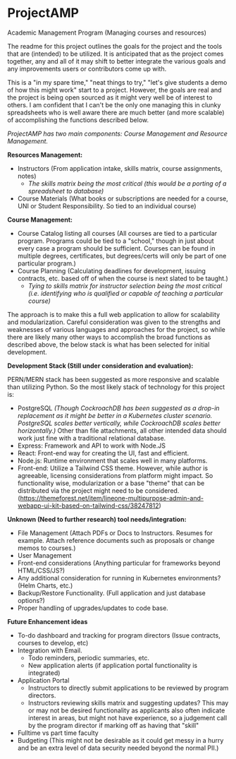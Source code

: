 # ProjectAMP
Academic Management Program (Managing courses and resources)

The readme for this project outlines the goals for the project and the tools that are (intended) to be utilized. It is anticipated that as the project comes together, any and all of it may shift to better integrate the various goals and any improvements users or contributors come up with.

This is a "in my spare time," "neat things to try," "let's give students a demo of how this might work" start to a project. However, the goals are real and the project is being open sourced as it might very well be of interest to others. I am confident that I can't be the only one managing this in clunky spreadsheets who is well aware there are much better (and more scalable) of accomplishing the functions described below.

*ProjectAMP has two main components: Course Management and Resource Management.*

**Resources Management:**

- Instructors (From application intake, skills matrix, course assignments, notes)
  - *The skills matrix being the most critical (this would be a porting of a spreadsheet to database)*
- Course Materials (What books or subscriptions are needed for a course, UNI or Student Responsibility. So tied to an individual course)

**Course Management:**

- Course Catalog listing all courses (All courses are tied to a particular program. Programs could be tied to a "school," though in just about every case a program should be sufficient. Courses can be found in multiple degrees, certificates, but degrees/certs will only be part of one particular program.)
- Course Planning (Calculating deadlines for development, issuing contracts, etc. based off of when the course is next slated to be taught.)
  - *Tying to skills matrix for instructor selection being the most critical (i.e. identifying who is qualified or capable of teaching a particular course)*

The approach is to make this a full web application to allow for scalability and modularization. Careful consideration was given to the strengths and weaknesses of various languages and approaches for the project, so while there are likely many other ways to accomplish the broad functions as described above, the below stack is what has been selected for initial development.

**Development Stack (Still under consideration and evaluation):**

PERN/MERN stack has been suggested as more responsive and scalable than utilizing Python. So the most likely stack of technology for this project is:

- PostgreSQL *(Though CockroachDB has been suggested as a drop-in replacement as it might be better in a Kubernetes cluster scenario. PostgreSQL scales better vertically, while CockroachDB scales better horizontally.)* Other than file attachments, all other intended data should work just fine with a traditional relational database.
- Express: Framework and API to work with Node.JS
- React: Front-end way for creating the UI, fast and efficient.
- Node.js: Runtime environment that scales well in many platforms.
- Front-end: Utilize a Tailwind CSS theme. However, while author is agreeable, licensing considerations from platform might impact. So functionality wise, modularization or a base "theme" that can be distributed via the project might need to be considered. (https://themeforest.net/item/lineone-multipurpose-admin-and-webapp-ui-kit-based-on-tailwind-css/38247812) 

**Unknown (Need to further research) tool needs/integration:**

- File Management (Attach PDFs or Docs to Instructors. Resumes for example. Attach reference documents such as proposals or change memos to courses.)
- User Management
- Front-end considerations (Anything particular for frameworks beyond HTML/CSS/JS?)
- Any additional consideration for running in Kubernetes environments? (Helm Charts, etc.)
- Backup/Restore Functionality. (Full application and just database options?)
- Proper handling of upgrades/updates to code base.

**Future Enhancement ideas**

- To-do dashboard and tracking for program directors (Issue contracts, courses to develop, etc)
- Integration with Email. 
  - Todo reminders, periodic summaries, etc.
  - New application alerts (if application portal functionality is integrated) 
- Application Portal
  - Instructors to directly submit applications to be reviewed by program directors.
  - Instructors reviewing skills matrix and suggesting updates? This may or may not be desired functionality as applicants also often indicate interest in areas, but might not have experience, so a judgement call by the program director if marking off as having that "skill"
- Fulltime vs part time faculty
- Budgeting (This might not be desirable as it could get messy in a hurry and be an extra level of data security needed beyond the normal PII.)
